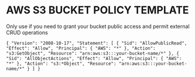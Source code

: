 # AWS S3 BUCKET POLICY TEMPLATE

Only use if you need to grant your bucket public access and permit external CRUD operations

`{
    "Version": "2008-10-17",
    "Statement": [
        {
            "Sid": "AllowPublicRead",
            "Effect": "Allow",
            "Principal": {
                "AWS": "*"
            },
            "Action": "s3:GetObject",
            "Resource": "arn:aws:s3:::your-bucket-name/*"
        },
        {
            "Sid": "AllObjectActions",
            "Effect": "Allow",
            "Principal": {
                "AWS": "*"
            },
            "Action": "s3:*Object",
            "Resource": "arn:aws:s3:::your-bucket-name/*"
        }
    ]
}`
